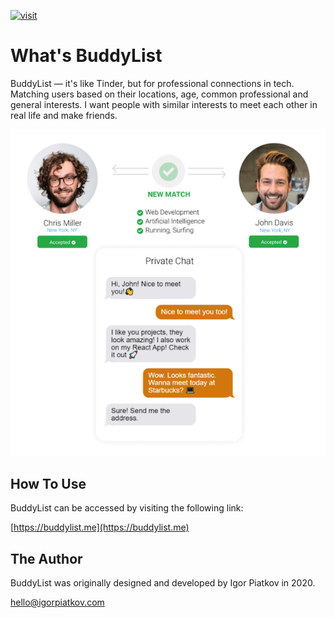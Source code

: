 [![visit](https://img.shields.io/badge/visit-online-green)](https://buddylist.me)

# What's BuddyList

BuddyList — it's like Tinder, but for professional connections in tech.
Matching users based on their locations, age, common professional and general interests.
I want people with similar interests to meet each other in real life and make friends.

![BuddyList](/buddylist.png)

## How To Use

BuddyList can be accessed by visiting the following link:

[https://buddylist.me](https://buddylist.me)

## The Author

BuddyList was originally designed and developed by Igor Piatkov in 2020.

<hello@igorpiatkov.com>

